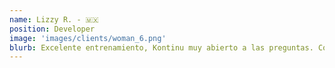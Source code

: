 ```yaml
---
name: Lizzy R. - 🇲🇽
position: Developer
image: 'images/clients/woman_6.png'
blurb: Excelente entrenamiento, Kontinu muy abierto a las preguntas. Cómo siempre depende de cada uno pero los conceptos los maneja de manera sencilla.
---
```


